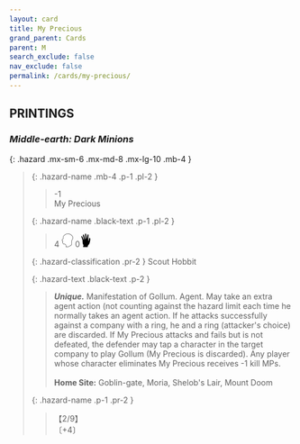 ```yaml
---
layout: card
title: My Precious
grand_parent: Cards
parent: M
search_exclude: false
nav_exclude: false
permalink: /cards/my-precious/
---
```


## PRINTINGS


### _Middle-earth: Dark Minions_

{: .hazard .mx-sm-6 .mx-md-8 .mx-lg-10 .mb-4 }
> {: .hazard-name .mb-4 .p-1 .pl-2 }
> > <div class="hazard-mp">-1</div>
> > <div class="card-name">My Precious</div>
>
> {: .hazard-name .black-text .p-1 .pl-2 }
> > 4 ![](/assets/images/mind.svg) 0![](/assets/images/di.svg)
>
> {: .hazard-classification .pr-2 }
> Scout Hobbit
>
> {: .hazard-text .black-text .p-2 }
> > _**Unique.**_ Manifestation of Gollum. Agent. May take an extra agent action (not counting against the hazard limit each time he normally takes an agent action. If he attacks successfully against a company with a ring, he and a ring (attacker's choice) are discarded. If My Precious attacks and fails but is not defeated, the defender may tap a character in the target company to play Gollum (My Precious is discarded). Any player whose character eliminates My Precious receives -1 kill MPs.   <br><br>**Home Site:** Goblin-gate, Moria, Shelob's Lair, Mount Doom 
>
> {: .hazard-name .p-1 .pr-2 }
> > <div class="card-shield">【2/9】</div>
> > <div class="card-corruption">〔+4〕</div>
